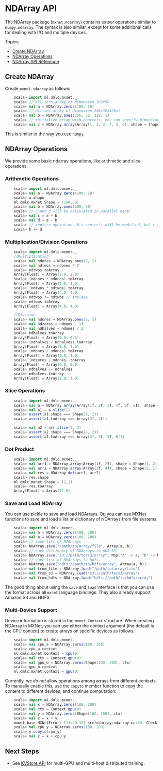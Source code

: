 # NDArray API


The NDArray package (`mxnet.ndarray`) contains tensor operations similar to `numpy.ndarray`. The syntax is also similar, except for some additional calls for dealing with I/O and multiple devices.

Topics:

* [Create NDArray](#create-ndarray)
* [NDArray Operations](#ndarray-operations)
* [NDArray API Reference](http://mxnet.io/api/scala/docs/index.html#ml.dmlc.mxnet.NDArray)

## Create NDArray

Create `mxnet.ndarray` as follows:

```scala
    scala> import ml.dmlc.mxnet._
    scala> // all-zero array of dimension 100x50
    scala> val a = NDArray.zeros(100, 50)
    scala> // all-one array of dimension 256x32x128x1
    scala> val b = NDArray.ones(256, 32, 128, 1)
    scala> // initialize array with contents, you can specify dimensions of array using Shape parameter while creating array.
    scala> val c = NDArray.array(Array(1, 2, 3, 4, 5, 6), shape = Shape(2, 3))
```
This is similar to the way you use `numpy`.
## NDArray Operations

We provide some basic ndarray operations, like arithmetic and slice operations.

### Arithmetic Operations

```scala
    scala> import ml.dmlc.mxnet._
    scala> val a = NDArray.zeros(100, 50)
    scala> a.shape
    ml.dmlc.mxnet.Shape = (100,50)
    scala> val b = NDArray.ones(100, 50)
    scala> // c and d will be calculated in parallel here!
    scala> val c = a + b
    scala> val d = a - b
    scala> // inplace operation, b's contents will be modified, but c and d won't be affected.
    scala> b += d
```
### Multiplication/Division Operations

```scala
    scala> import ml.dmlc.mxnet._
    //Multiplication
    scala> val ndones = NDArray.ones(2, 1)
    scala> val ndtwos = ndones * 2
    scala> ndtwos.toArray
    Array[Float] = Array(2.0, 2.0)
    scala> (ndones * ndones).toArray
    Array[Float] = Array(1.0, 1.0)
    scala> (ndtwos * ndtwos).toArray
    Array[Float] = Array(4.0, 4.0)
    scala> ndtwos *= ndtwos // inplace
    scala> ndtwos.toArray
    Array[Float] = Array(4.0, 4.0)

    //Division
    scala> val ndones = NDArray.ones(2, 1)
    scala> val ndzeros = ndones - 1f
    scala> val ndhalves = ndones / 2
    scala> ndhalves.toArray
    Array[Float] = Array(0.5, 0.5)
    scala> (ndhalves / ndhalves).toArray
    Array[Float] = Array(1.0, 1.0)
    scala> (ndones / ndones).toArray
    Array[Float] = Array(1.0, 1.0)
    scala> (ndzeros / ndones).toArray
    Array[Float] = Array(0.0, 0.0)
    scala> ndhalves /= ndhalves
    scala> ndhalves.toArray
    Array[Float] = Array(1.0, 1.0)
```

### Slice Operations

```scala
    scala> import ml.dmlc.mxnet._
    scala> val a = NDArray.array(Array(1f, 2f, 3f, 4f, 5f, 6f), shape = Shape(3, 2))
    scala> val a1 = a.slice(1)   
    scala> assert(a1.shape === Shape(1, 2))
    scala> assert(a1.toArray === Array(3f, 4f))

    scala> val a2 = arr.slice(1, 3)
    scala> assert(a2.shape === Shape(2, 2))
    scala> assert(a2.toArray === Array(3f, 4f, 5f, 6f))
```

### Dot Product

```scala
    scala> import ml.dmlc.mxnet._
    scala> val arr1 = NDArray.array(Array(1f, 2f), shape = Shape(1, 2))
    scala> val arr2 = NDArray.array(Array(3f, 4f), shape = Shape(2, 1))   
    scala> val res = NDArray.dot(arr1, arr2)
    scala> res.shape
    ml.dmlc.mxnet.Shape = (1,1)
    scala> res.toArray
    Array[Float] = Array(11.0)
```

### Save and Load NDArray

You can use pickle to save and load NDArrays.
Or, you can use MXNet functions to save and load a list or dictionary of NDArrays from file systems.

```scala
    scala> import ml.dmlc.mxnet._
    scala> val a = NDArray.zeros(100, 200)
    scala> val b = NDArray.zeros(100, 200)
    scala> // save list of NDArrays
    scala> NDArray.save("/path/to/array/file", Array(a, b))
    scala> // save dictionary of NDArrays to AWS S3
    scala> NDArray.save("s3://path/to/s3/array", Map("A" -> a, "B" -> b))
    scala> // save list of NDArrays to hdfs.
    scala> NDArray.save("hdfs://path/to/hdfs/array", Array(a, b))
    scala> val from_file = NDArray.load("/path/to/array/file")
    scala> val from_s3 = NDArray.load("s3://path/to/s3/array")
    scala> val from_hdfs = NDArray.load("hdfs://path/to/hdfs/array")
```
The good thing about using the `save` and `load` interface is that you can use the format across all `mxnet` language bindings. They also already support Amazon S3 and HDFS.

### Multi-Device Support

Device information is stored in the `mxnet.Context` structure. When creating NDArray in MXNet, you can use either the context argument (the default is the CPU context) to create arrays on specific devices as follows:

```scala
    scala> import ml.dmlc.mxnet._
    scala> val cpu_a = NDArray.zeros(100, 200)
    scala> cpu_a.context
    ml.dmlc.mxnet.Context = cpu(0)
    scala> val ctx = Context.gpu(0)
    scala> val gpu_b = NDArray.zeros(Shape(100, 200), ctx)
    scala> gpu_b.context
    ml.dmlc.mxnet.Context = gpu(0)
```

Currently, we *do not* allow operations among arrays from different contexts. To manually enable this, use the `copyto` member function to copy the content to different devices, and continue computation:

```scala
    scala> import ml.dmlc.mxnet._
    scala> val x = NDArray.zeros(100, 200)
    scala> val ctx = Context.gpu(0)
    scala> val y = NDArray.zeros(Shape(100, 200), ctx)
    scala> val z = x + y
    mxnet.base.MXNetError: [13:29:12] src/ndarray/ndarray.cc:33: Check failed: lhs.ctx() == rhs.ctx() operands context mismatch
    scala> val cpu_y = NDArray.zeros(100, 200)
    scala> y.copyto(cpu_y)
    scala> val z = x + cpu_y
```

## Next Steps
* See [KVStore API](kvstore.md) for multi-GPU and multi-host distributed training.
